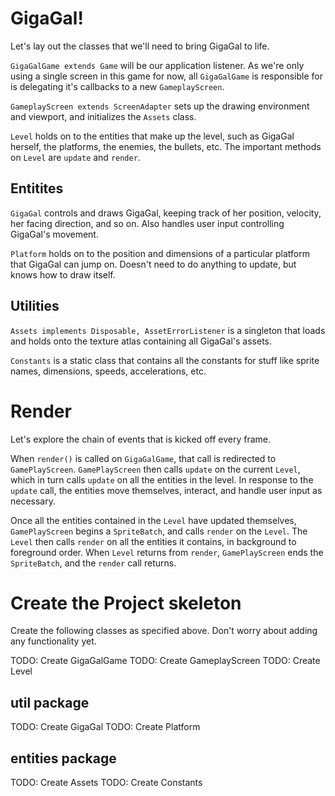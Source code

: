# GigaGal!

Let's lay out the classes that we'll need to bring GigaGal to life.

`GigaGalGame extends Game` will be our application listener. As we're only using a single screen in this game for now, all `GigaGalGame` is responsible for is delegating it's callbacks to a new `GameplayScreen`.

`GameplayScreen extends ScreenAdapter` sets up the drawing environment and viewport, and initializes the `Assets` class. 

`Level` holds on to the entities that make up the level, such as GigaGal herself, the platforms, the enemies, the bullets, etc. The important methods on `Level` are `update` and `render`.

## Entitites

`GigaGal` controls and draws GigaGal, keeping track of her position, velocity, her facing direction, and so on. Also handles user input controlling GigaGal's movement.

`Platform` holds on to the position and dimensions of a particular platform that GigaGal can jump on. Doesn't need to do anything to update, but knows how to draw itself.

## Utilities

`Assets implements Disposable, AssetErrorListener` is a singleton that loads and holds onto the texture atlas containing all GigaGal's assets.
 
`Constants` is a static class that contains all the constants for stuff like sprite names, dimensions, speeds, accelerations, etc.

# Render

Let's explore the chain of events that is kicked off every frame.
 
When `render()` is called on `GigaGalGame`, that call is redirected to `GamePlayScreen`. `GamePlayScreen` then calls `update` on the current `Level`, which in turn calls `update` on all the entities in the level. In response to the `update` call, the entities move themselves, interact, and handle user input as necessary.

Once all the entities contained in the `Level` have updated themselves, `GamePlayScreen` begins a `SpriteBatch`, and calls `render` on the `Level`. The `Level` then calls `render` on all the entities it contains, in background to foreground order. When `Level` returns from `render`, `GamePlayScreen` ends the `SpriteBatch`, and the `render` call returns.


# Create the Project skeleton

Create the following classes as specified above. Don't worry about adding any functionality yet.

TODO: Create GigaGalGame
TODO: Create GameplayScreen
TODO: Create Level

## util package

TODO: Create GigaGal
TODO: Create Platform

## entities package

TODO: Create Assets
TODO: Create Constants
